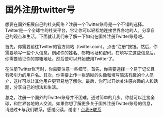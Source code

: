 # 国外注册twitter号

想要在国外拓展自己的社交网络？注册一个Twitter账号是一个不错的选择。Twitter是一个全球性的社交平台，它让你可以轻松地连接世界各地的人，分享自己的观点和生活。下面就让我们来了解一下如何在国外注册Twitter账号吧。

首先，你需要前往Twitter的官方网站（twitter.com），点击“注册”按钮。然后，你需要填写一些个人信息，例如你的姓名、邮箱地址和密码。在填写完这些信息后，你需要验证你的邮箱地址，然后便可以开始使用Twitter了。

在注册Twitter账号时，你需要注意一些细节。首先，你需要选择一个易于记忆且有吸引力的用户名。其次，你需要上传一张清晰的头像和填写简洁有趣的个人简介，这样可以让其他用户更容易地了解你。最后，你可以开始关注感兴趣的人和话题，分享自己的想法和生活。

总之，注册一个国外的Twitter账号并不困难。通过简单的几步，你就可以连接全球，和世界各地的人交流。如果你想了解更多关于国外注册Twitter账号的信息，请通过✈与我们联系，感谢阅读，谢谢！[点我✈联系](https://a.k02.cc)